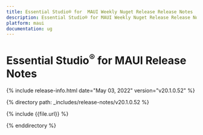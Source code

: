 ```yaml
---
title: Essential Studio® for  MAUI Weekly Nuget Release Release Notes  
description: Essential Studio® for MAUI Weekly Nuget Release Release Notes  
platform: maui
documentation: ug
---
```


# Essential Studio<sup>®</sup> for  MAUI  Release Notes  

{% include release-info.html date="May 03, 2022"  version="v20.1.0.52" %} 

{% directory path: _includes/release-notes/v20.1.0.52 %}

{% include {{file.url}} %}

{% enddirectory %}